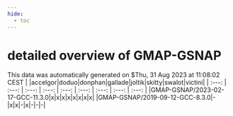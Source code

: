 ```yaml
---
hide:
  - toc
---
```


detailed overview of GMAP-GSNAP
===============================


This data was automatically generated on $Thu, 31 Aug 2023 at 11:08:02 CEST
| |accelgor|doduo|donphan|gallade|joltik|skitty|swalot|victini|
| :---: | :---: | :---: | :---: | :---: | :---: | :---: | :---: | :---: |
|GMAP-GSNAP/2023-02-17-GCC-11.3.0|x|x|x|x|x|x|x|x|
|GMAP-GSNAP/2019-09-12-GCC-8.3.0|-|x|x|-|x|-|-|-|

